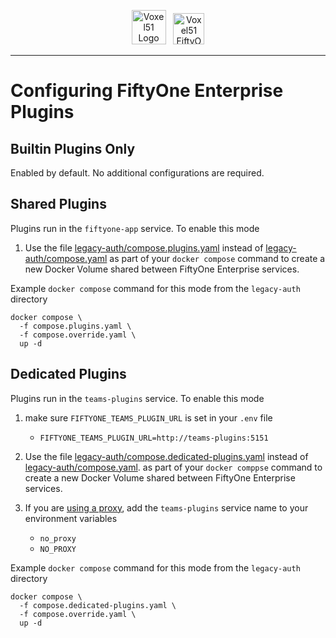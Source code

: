 <!-- markdownlint-disable no-inline-html line-length -->
<!-- markdownlint-disable-next-line first-line-heading -->
<div align="center">
<p align="center">

<img alt="Voxel51 Logo" src="https://user-images.githubusercontent.com/25985824/106288517-2422e000-6216-11eb-871d-26ad2e7b1e59.png" height="55px"> &nbsp;
<img alt="Voxel51 FiftyOne" src="https://user-images.githubusercontent.com/25985824/106288518-24bb7680-6216-11eb-8f10-60052c519586.png" height="50px">

</p>
</div>
<!-- markdownlint-enable no-inline-html line-length -->

---

# Configuring FiftyOne Enterprise Plugins

## Builtin Plugins Only

Enabled by default. No additional configurations are required.

## Shared Plugins

Plugins run in the `fiftyone-app` service.
To enable this mode

1. Use the file
[legacy-auth/compose.plugins.yaml](../legacy-auth/compose.plugins.yaml)
instead of
[legacy-auth/compose.yaml](../legacy-auth/compose.yaml)
as part of your `docker compose` command to create a new Docker Volume shared
between FiftyOne Enterprise services.

Example `docker compose` command for this mode from the `legacy-auth` directory

```shell
docker compose \
  -f compose.plugins.yaml \
  -f compose.override.yaml \
  up -d
```

## Dedicated Plugins

Plugins run in the `teams-plugins` service.
To enable this mode

1. make sure `FIFTYONE_TEAMS_PLUGIN_URL` is set in your `.env`
file

    - `FIFTYONE_TEAMS_PLUGIN_URL=http://teams-plugins:5151`

1. Use the file
[legacy-auth/compose.dedicated-plugins.yaml](../legacy-auth/compose.dedicated-plugins.yaml)
instead of
[legacy-auth/compose.yaml](../legacy-auth/compose.yaml).
as part of your `docker comppse` command to create a new Docker Volume shared
between FiftyOne Enterprise services.

1. If you are
  [using a proxy](./configuring-proxies.md),
  add the `teams-plugins` service name to your environment variables

    - `no_proxy`
    - `NO_PROXY`

Example `docker compose` command for this mode from the `legacy-auth` directory

```shell
docker compose \
  -f compose.dedicated-plugins.yaml \
  -f compose.override.yaml \
  up -d
```
